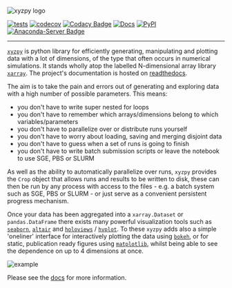 ![xyzpy logo](https://github.com/jcmgray/xyzpy/blob/main/docs/_static/xyzpy-logo-title.png)

[![tests](https://github.com/jcmgray/xyzpy/actions/workflows/tests.yml/badge.svg)](https://github.com/jcmgray/xyzpy/actions/workflows/tests.yml)
[![codecov](https://codecov.io/gh/jcmgray/xyzpy/branch/main/graph/badge.svg?token=Q5evNiuT9S)](https://codecov.io/gh/jcmgray/xyzpy)
[![Codacy Badge](https://app.codacy.com/project/badge/Grade/ba896d74c4954dd58da01df30c7bf326)](https://app.codacy.com/gh/jcmgray/xyzpy/dashboard?utm_source=gh&utm_medium=referral&utm_content=&utm_campaign=Badge_grade)
[![Docs](https://readthedocs.org/projects/xyzpy/badge/?version=latest)](https://xyzpy.readthedocs.io)
[![PyPI](https://img.shields.io/pypi/v/xyzpy?color=teal)](https://pypi.org/project/xyzpy/)
[![Anaconda-Server Badge](https://anaconda.org/conda-forge/xyzpy/badges/version.svg)](https://anaconda.org/conda-forge/xyzpy)

-------------------------------------------------------------------------------

[`xyzpy`](https://github.com/jcmgray/xyzpy) is python library for efficiently generating, manipulating and plotting data with a lot of dimensions, of the type that often occurs in numerical simulations. It stands wholly atop the labelled N-dimensional array library [`xarray`](http://xarray.pydata.org). The project's documentation is hosted on [readthedocs](http://xyzpy.readthedocs.io).

The aim is to take the pain and errors out of generating and exploring data with a high number of possible parameters. This means:

- you don't have to write super nested for loops
- you don't have to remember which arrays/dimensions belong to which variables/parameters
- you don't have to parallelize over or distribute runs yourself
- you don't have to worry about loading, saving and merging disjoint data
- you don't have to guess when a set of runs is going to finish
- you don't have to write batch submission scripts or leave the notebook to use SGE, PBS or SLURM

As well as the ability to automatically parallelize over runs, ``xyzpy``
provides the ``Crop`` object that allows runs and results to be written to disk,
these can then be run by any process with access to the files - e.g. a batch system
such as SGE, PBS or SLURM - or just serve as a convenient persistent progress mechanism.

Once your data has been aggregated into a ``xarray.Dataset`` or ``pandas.DataFrame``
there exists many powerful visualization tools such as
[`seaborn`](https://seaborn.pydata.org), [`altair`](https://altair-viz.github.io) and
[`holoviews`](https://holoviews.org) / [`hvplot`](https://hvplot.holoviz.org).
To these ``xyzpy`` adds also a simple 'oneliner' interface for interactively plotting the data
using [`bokeh`](https://bokeh.pydata.org), or for static, publication ready figures
using [`matplotlib`](https://matplotlib.org), whilst being able to see the dependence on
up to 4 dimensions at once.

![example](https://github.com/jcmgray/xyzpy/blob/main/docs/ex_simple.png)

Please see the [docs](http://xyzpy.readthedocs.io) for more information.

